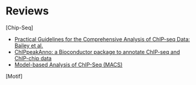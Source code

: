 # Reviews

[Chip-Seq]
- [Practical Guidelines for the Comprehensive Analysis of ChIP-seq Data: Bailey et al.](Bailey_2013.md)
- [ChIPpeakAnno: a Bioconductor package to annotate ChIP-seq and ChIP-chip data](Zhu_et_al_Bioinformatics_2010.md)
- [Model-based Analysis of ChIP-Seq (MACS)](Zhang2008.md)

[Motif]

